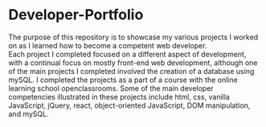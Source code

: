 # Developer-Portfolio
The purpose of this repository is to showcase my various projects I worked on as I learned how to become a competent web developer.  
Each project I completed focused on a different aspect of development, with a continual focus on mostly front-end web development, although one of the main projects I completed involved the creation of a database using mySQL.
I completed the projects as a part of a course with the online learning school openclassrooms.
Some of the main developer competencies illustrated in these projects include html, css, vanilla JavaScript, jQuery, react, object-oriented JavaScript, DOM manipulation, and mySQL.

